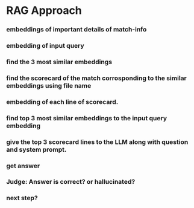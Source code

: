 # RAG Approach

### embeddings of important details of match-info
### embedding of input query
### find the 3 most similar embeddings
### find the scorecard of the match corrosponding to the similar embeddings using file name
### embedding of each line of scorecard.
### find top 3 most similar embeddings to the input query embedding
### give the top 3 scorecard lines to the LLM along with question and system prompt.
### get answer
### Judge: Answer is correct? or hallucinated?
### next step? 